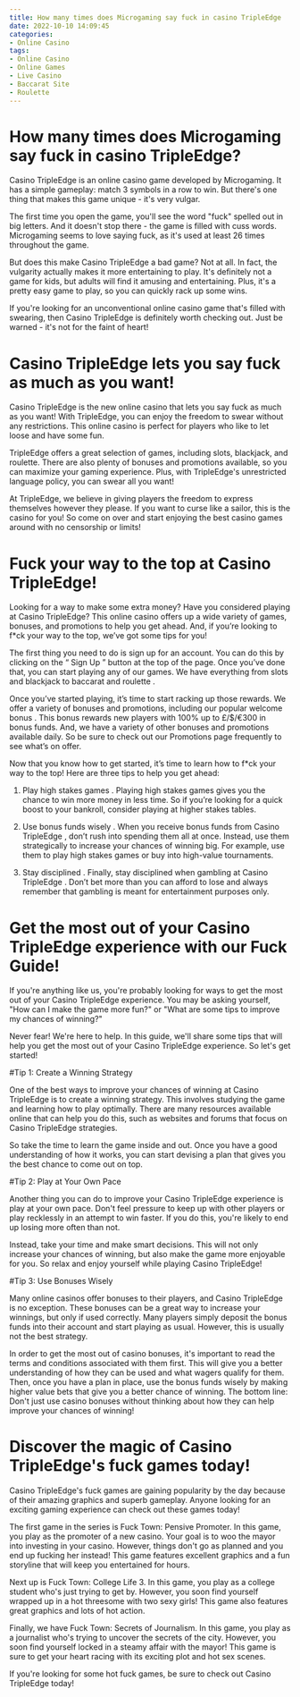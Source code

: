 ```yaml
---
title: How many times does Microgaming say fuck in casino TripleEdge
date: 2022-10-10 14:09:45
categories:
- Online Casino
tags:
- Online Casino
- Online Games
- Live Casino
- Baccarat Site
- Roulette
---
```



#  How many times does Microgaming say fuck in casino TripleEdge?

Casino TripleEdge is an online casino game developed by Microgaming. It has a simple gameplay: match 3 symbols in a row to win. But there's one thing that makes this game unique - it's very vulgar.

The first time you open the game, you'll see the word "fuck" spelled out in big letters. And it doesn't stop there - the game is filled with cuss words. Microgaming seems to love saying fuck, as it's used at least 26 times throughout the game.

But does this make Casino TripleEdge a bad game? Not at all. In fact, the vulgarity actually makes it more entertaining to play. It's definitely not a game for kids, but adults will find it amusing and entertaining. Plus, it's a pretty easy game to play, so you can quickly rack up some wins.

If you're looking for an unconventional online casino game that's filled with swearing, then Casino TripleEdge is definitely worth checking out. Just be warned - it's not for the faint of heart!

#  Casino TripleEdge lets you say fuck as much as you want!

Casino TripleEdge is the new online casino that lets you say fuck as much as you want! With TripleEdge, you can enjoy the freedom to swear without any restrictions. This online casino is perfect for players who like to let loose and have some fun.

TripleEdge offers a great selection of games, including slots, blackjack, and roulette. There are also plenty of bonuses and promotions available, so you can maximize your gaming experience. Plus, with TripleEdge's unrestricted language policy, you can swear all you want!

At TripleEdge, we believe in giving players the freedom to express themselves however they please. If you want to curse like a sailor, this is the casino for you! So come on over and start enjoying the best casino games around with no censorship or limits!

#  Fuck your way to the top at Casino TripleEdge!

Looking for a way to make some extra money? Have you considered playing at Casino TripleEdge? This online casino offers up a wide variety of games, bonuses, and promotions to help you get ahead. And, if you’re looking to f*ck your way to the top, we’ve got some tips for you!

The first thing you need to do is sign up for an account. You can do this by clicking on the “ Sign Up ” button at the top of the page. Once you’ve done that, you can start playing any of our games. We have everything from slots and blackjack to baccarat and roulette .

Once you’ve started playing, it’s time to start racking up those rewards. We offer a variety of bonuses and promotions, including our popular welcome bonus . This bonus rewards new players with 100% up to £/$/€300 in bonus funds. And, we have a variety of other bonuses and promotions available daily. So be sure to check out our Promotions page frequently to see what’s on offer.

Now that you know how to get started, it’s time to learn how to f*ck your way to the top! Here are three tips to help you get ahead:

1) Play high stakes games . Playing high stakes games gives you the chance to win more money in less time. So if you’re looking for a quick boost to your bankroll, consider playing at higher stakes tables.

2) Use bonus funds wisely . When you receive bonus funds from Casino TripleEdge , don’t rush into spending them all at once. Instead, use them strategically to increase your chances of winning big. For example, use them to play high stakes games or buy into high-value tournaments.

3) Stay disciplined . Finally, stay disciplined when gambling at Casino TripleEdge . Don’t bet more than you can afford to lose and always remember that gambling is meant for entertainment purposes only.

#  Get the most out of your Casino TripleEdge experience with our Fuck Guide!

If you're anything like us, you're probably looking for ways to get the most out of your Casino TripleEdge experience. You may be asking yourself, "How can I make the game more fun?" or "What are some tips to improve my chances of winning?"

Never fear! We're here to help. In this guide, we'll share some tips that will help you get the most out of your Casino TripleEdge experience. So let's get started!

#Tip 1: Create a Winning Strategy

One of the best ways to improve your chances of winning at Casino TripleEdge is to create a winning strategy. This involves studying the game and learning how to play optimally. There are many resources available online that can help you do this, such as websites and forums that focus on Casino TripleEdge strategies.

So take the time to learn the game inside and out. Once you have a good understanding of how it works, you can start devising a plan that gives you the best chance to come out on top.

#Tip 2: Play at Your Own Pace

Another thing you can do to improve your Casino TripleEdge experience is play at your own pace. Don't feel pressure to keep up with other players or play recklessly in an attempt to win faster. If you do this, you're likely to end up losing more often than not.


Instead, take your time and make smart decisions. This will not only increase your chances of winning, but also make the game more enjoyable for you. So relax and enjoy yourself while playing Casino TripleEdge!

#Tip 3: Use Bonuses Wisely

Many online casinos offer bonuses to their players, and Casino TripleEdge is no exception. These bonuses can be a great way to increase your winnings, but only if used correctly. Many players simply deposit the bonus funds into their account and start playing as usual. However, this is usually not the best strategy.


In order to get the most out of casino bonuses, it's important to read the terms and conditions associated with them first. This will give you a better understanding of how they can be used and what wagers qualify for them. Then, once you have a plan in place, use the bonus funds wisely by making higher value bets that give you a better chance of winning.
The bottom line: Don't just use casino bonuses without thinking about how they can help improve your chances of winning!

#  Discover the magic of Casino TripleEdge's fuck games today!

Casino TripleEdge's fuck games are gaining popularity by the day because of their amazing graphics and superb gameplay. Anyone looking for an exciting gaming experience can check out these games today!

The first game in the series is Fuck Town: Pensive Promoter. In this game, you play as the promoter of a new casino. Your goal is to woo the mayor into investing in your casino. However, things don't go as planned and you end up fucking her instead! This game features excellent graphics and a fun storyline that will keep you entertained for hours.

Next up is Fuck Town: College Life 3. In this game, you play as a college student who's just trying to get by. However, you soon find yourself wrapped up in a hot threesome with two sexy girls! This game also features great graphics and lots of hot action.

Finally, we have Fuck Town: Secrets of Journalism. In this game, you play as a journalist who's trying to uncover the secrets of the city. However, you soon find yourself locked in a steamy affair with the mayor! This game is sure to get your heart racing with its exciting plot and hot sex scenes.

If you're looking for some hot fuck games, be sure to check out Casino TripleEdge today!